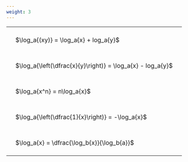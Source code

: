 ```yaml
---
weight: 3
---
```


<style type="text/css">
#T_c1cbd th.col_heading {
  text-align: left;
  font-size: 1em;
}
#T_c1cbd td {
  text-align: left;
  font-size: 1em;
  padding: 1.5em;
}
</style>
<table id="T_c1cbd">
  <thead>
  </thead>
  <tbody>
    <tr>
      <td id="T_c1cbd_row0_col0" class="data row0 col0" >$\log_a{(xy)} = \log_a{x} + log_a{y}$</td>
    </tr>
    <tr>
      <td id="T_c1cbd_row1_col0" class="data row1 col0" >$\log_a{\left(\dfrac{x}{y}\right)} = \log_a{x} - log_a{y}$</td>
    </tr>
    <tr>
      <td id="T_c1cbd_row2_col0" class="data row2 col0" >$\log_a{x^n} = n\log_a{x}$</td>
    </tr>
    <tr>
      <td id="T_c1cbd_row3_col0" class="data row3 col0" >$\log_a{\left(\dfrac{1}{x}\right)} = -\log_a{x}$</td>
    </tr>
    <tr>
      <td id="T_c1cbd_row4_col0" class="data row4 col0" >$\log_a{x} = \dfrac{\log_b{x}}{\log_b{a}}$</td>
    </tr>
  </tbody>
</table>

